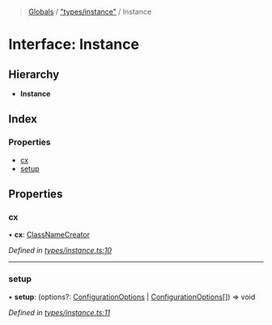 > [Globals](../README.md) / ["types/instance"](../modules/_types_instance_.md) / Instance

# Interface: Instance

## Hierarchy

- **Instance**

## Index

### Properties

- [cx](_types_instance_.instance.md#cx)
- [setup](_types_instance_.instance.md#setup)

## Properties

### cx

• **cx**: [ClassNameCreator](_index_.classnamecreator.md)

_Defined in [types/instance.ts:10](https://github.com/kenoxa/beamwind/blob/main/packages/beamwind/src/types/instance.ts#L10)_

---

### setup

• **setup**: (options?: [ConfigurationOptions](_index_.configurationoptions.md) \| [ConfigurationOptions](_index_.configurationoptions.md)[]) => void

_Defined in [types/instance.ts:11](https://github.com/kenoxa/beamwind/blob/main/packages/beamwind/src/types/instance.ts#L11)_
